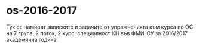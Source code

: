 # os-2016-2017
Тук се намират записките и задачите от упражненията към курса по ОС на 7 група, 2 поток, 2 курс, специалност КН във ФМИ-СУ за 2016/2017 академична година.
